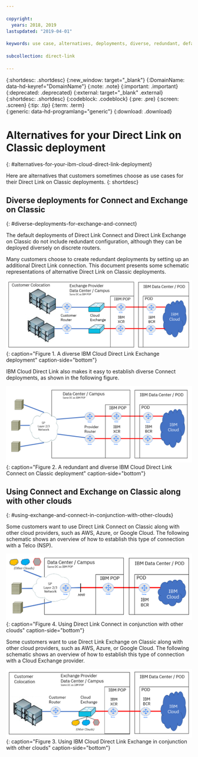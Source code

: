 ```yaml
---

copyright:
  years: 2018, 2019
lastupdated: "2019-04-01"

keywords: use case, alternatives, deployments, diverse, redundant, default, multi-cloud, other clouds, schematic

subcollection: direct-link

---
```


{:shortdesc: .shortdesc}
{:new_window: target="_blank"}
{:DomainName: data-hd-keyref="DomainName"}
{:note: .note}
{:important: .important}
{:deprecated: .deprecated}
{:external: target="_blank" .external}
{:shortdesc: .shortdesc}
{:codeblock: .codeblock}
{:pre: .pre}
{:screen: .screen}
{:tip: .tip}
{:term: .term}  
{:generic: data-hd-programlang="generic"}
{:download: .download}  

# Alternatives for your Direct Link on Classic deployment
{: #alternatives-for-your-ibm-cloud-direct-link-deployment}

Here are alternatives that customers sometimes choose as use cases for their Direct Link on Classic deployments.
{: shortdesc}

## Diverse deployments for Connect and Exchange on Classic
{: #diverse-deployments-for-exchange-and-connect}

The default deployments of Direct Link Connect and Direct Link Exchange on Classic do not include redundant configuration, although they can be deployed diversely on discrete routers.

Many customers choose to create redundant deployments by setting up an additional Direct Link connection. This document presents some schematic representations of alternative Direct Link on Classic deployments.

![Diverse Exchange](/images/Direct-Link-Exchange-Diverse.png "Diverse Exchange"){: caption="Figure 1. A diverse IBM Cloud Direct Link Exchange deployment" caption-side="bottom"}

IBM Cloud Direct Link also makes it easy to establish diverse Connect deployments, as shown in the following figure.

![Diverse Connect](/images/Direct-Link-Connect-Diverse.png "Diverse Connect"){: caption="Figure 2. A redundant and diverse IBM Cloud Direct Link Connect on Classic deployment" caption-side="bottom"}

## Using Connect and Exchange on Classic along with other clouds
{: #using-exchange-and-connect-in-conjunction-with-other-clouds}

Some customers want to use Direct Link Connect on Classic along with other cloud providers, such as AWS, Azure, or Google Cloud. The following schematic shows an overview of how to establish this type of connection with a Telco (NSP).

![Other Clouds Connect](/images/Direct-Link-Connect-other-clouds.png "Other Clouds Connect"){: caption="Figure 4. Using Direct Link Connect in conjunction with other clouds" caption-side="bottom"}

Some customers want to use Direct Link Exchange on Classic along with other cloud providers, such as AWS, Azure, or Google Cloud. The following schematic shows an overview of how to establish this type of connection with a Cloud Exchange provider.

![Other Clouds Exchange](/images/Direct-Link-Exchange-Other-Clouds.png "Other Clouds Exchange"){: caption="Figure 3. Using IBM Cloud Direct Link Exchange in conjunction with other clouds" caption-side="bottom"}
